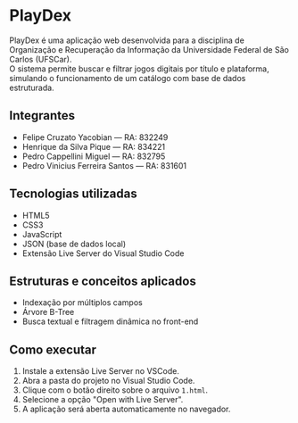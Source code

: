 # PlayDex

PlayDex é uma aplicação web desenvolvida para a disciplina de Organização e Recuperação da Informação da Universidade Federal de São Carlos (UFSCar).  
O sistema permite buscar e filtrar jogos digitais por título e plataforma, simulando o funcionamento de um catálogo com base de dados estruturada.

## Integrantes

- Felipe Cruzato Yacobian — RA: 832249  
- Henrique da Silva Pique — RA: 834221  
- Pedro Cappellini Miguel — RA: 832795  
- Pedro Vinicius Ferreira Santos — RA: 831601  

## Tecnologias utilizadas

- HTML5  
- CSS3  
- JavaScript  
- JSON (base de dados local)  
- Extensão Live Server do Visual Studio Code

## Estruturas e conceitos aplicados

- Indexação por múltiplos campos
- Árvore B-Tree
- Busca textual e filtragem dinâmica no front-end

## Como executar

1. Instale a extensão Live Server no VSCode.
2. Abra a pasta do projeto no Visual Studio Code.
3. Clique com o botão direito sobre o arquivo `1.html`.
4. Selecione a opção "Open with Live Server".
5. A aplicação será aberta automaticamente no navegador.
